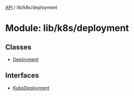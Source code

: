 [API](../API.md) / lib/k8s/deployment

# Module: lib/k8s/deployment

## Classes

- [Deployment](../classes/lib_k8s_deployment.Deployment.md)

## Interfaces

- [KubeDeployment](../interfaces/lib_k8s_deployment.KubeDeployment.md)
